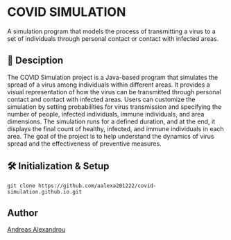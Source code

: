 # COVID SIMULATION

A simulation program that models the process of transmitting a virus to a set of individuals through personal contact or contact with infected areas.

## 📰 Desciption

The COVID Simulation project is a Java-based program that simulates the spread of a virus among individuals within different areas. It provides a visual representation of how the virus can be transmitted through personal contact and contact with infected areas. Users can customize the simulation by setting probabilities for virus transmission and specifying the number of people, infected individuals, immune individuals, and area dimensions. The simulation runs for a defined duration, and at the end, it displays the final count of healthy, infected, and immune individuals in each area. The goal of the project is to help understand the dynamics of virus spread and the effectiveness of preventive measures.

## 🛠 Initialization & Setup

<pre class="notranslate"><code>git clone https://github.com/aalexa201222/covid-simulation.github.io.git
</code></pre>


## Author
[Andreas Alexandrou](https://www.linkedin.com/in/andreas-alexandrou-056528242)
